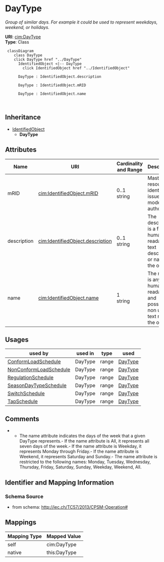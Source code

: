 # DayType


_Group of similar days.   For example it could be used to represent weekdays, weekend, or holidays._





**URI**: [cim:DayType](http://iec.ch/TC57/2013/CIM-schema-cim16#DayType)<br />
**Type**: Class




```mermaid
 classDiagram
    class DayType
    click DayType href "../DayType"
      IdentifiedObject <|-- DayType
        click IdentifiedObject href "../IdentifiedObject"
      
      DayType : IdentifiedObject.description
        
      DayType : IdentifiedObject.mRID
        
      DayType : IdentifiedObject.name
        
      
```





## Inheritance
* [IdentifiedObject](IdentifiedObject.md)
    * **DayType**



## Attributes


| Name | URI | Cardinality and Range | Description | Inheritance |
| ---  | --- | --- | --- | --- |
| mRID | [cim:IdentifiedObject.mRID](http://iec.ch/TC57/2013/CIM-schema-cim16#IdentifiedObject.mRID) | 0..1 <br />  string  | Master resource identifier issued by a model authority | [IdentifiedObject](IdentifiedObject.md) |
| description | [cim:IdentifiedObject.description](http://iec.ch/TC57/2013/CIM-schema-cim16#IdentifiedObject.description) | 0..1 <br />  string  | The description is a free human readable text describing or naming the object | [IdentifiedObject](IdentifiedObject.md) |
| name | [cim:IdentifiedObject.name](http://iec.ch/TC57/2013/CIM-schema-cim16#IdentifiedObject.name) | 1 <br />  string  | The name is any free human readable and possibly non unique text naming the o... | [IdentifiedObject](IdentifiedObject.md) |





## Usages

| used by | used in | type | used |
| ---  | --- | --- | --- |
| [ConformLoadSchedule](ConformLoadSchedule.md) | DayType | range | [DayType](DayType.md) |
| [NonConformLoadSchedule](NonConformLoadSchedule.md) | DayType | range | [DayType](DayType.md) |
| [RegulationSchedule](RegulationSchedule.md) | DayType | range | [DayType](DayType.md) |
| [SeasonDayTypeSchedule](SeasonDayTypeSchedule.md) | DayType | range | [DayType](DayType.md) |
| [SwitchSchedule](SwitchSchedule.md) | DayType | range | [DayType](DayType.md) |
| [TapSchedule](TapSchedule.md) | DayType | range | [DayType](DayType.md) |






## Comments

* -  The name attribute indicates the days of the week that a given DayType represents.-  If the name attribute is All, it represents all seven days of the week.-  If the name attribute is Weekday, it represents Monday through Friday.-  If the name attribute is Weekend, it represents Saturday and Sunday.- The name attribute is restricted to the following names: Monday, Tuesday, Wednesday, Thursday, Friday, Saturday, Sunday, Weekday, Weekend, All.

## Identifier and Mapping Information







### Schema Source


* from schema: http://iec.ch/TC57/2013/CPSM-Operation#





## Mappings

| Mapping Type | Mapped Value |
| ---  | ---  |
| self | cim:DayType |
| native | this:DayType |





